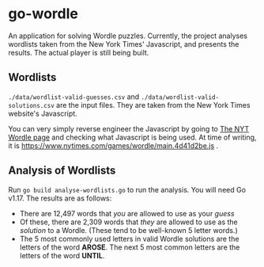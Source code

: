 # go-wordle

An application for solving Wordle puzzles. Currently, the project analyses wordlists taken from the New York Times'
Javascript, and presents the results. The actual player is still being built.

## Wordlists

`./data/wordlist-valid-guesses.csv` and `./data/wordlist-valid-solutions.csv` are the input files. They are taken from
the New York Times website's Javascript.

You can very simply reverse engineer the Javascript by going to
[The NYT Wordle page](https://www.nytimes.com/games/wordle/index.html)
and checking what Javascript is being used. At time of writing, it is
https://www.nytimes.com/games/wordle/main.4d41d2be.js .

## Analysis of Wordlists

Run `go build analyse-wordlists.go` to run the analysis. You will need Go v1.17. The results are as follows:

- There are 12,497 words that _you_ are allowed to use as your _guess_
- Of these, there are 2,309 words that _they_ are allowed to use as the _solution_ to a Wordle. (These tend to be
well-known 5 letter words.)
- The 5 most commonly used letters in valid Wordle solutions are the letters of the word **AROSE**. The next 5 most 
common letters are the letters of the word **UNTIL**.
